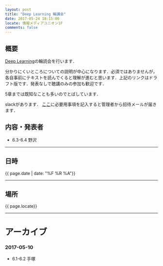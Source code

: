 ```yaml
---
layout: post
title: "Deep Learning 輪講会"
date: 2017-05-24 18:15:00
locate: 情報メディアユニオン1F
comments: false
---
```


## 概要

[Deep Learning](http://www.deeplearningbook.org/)の輪読会を行います．

分かりにくいところについての説明が中心になります．必須ではありませんが，各自事前にテキストを読んでくると理解が進むと思います．上記のリンクはドラフト版です．発表なしで聴講のみの参加も歓迎です．

5章までは既知なことも多いのでとばしています．

slackがあります．
[ここ](https://docs.google.com/a/klis.tsukuba.ac.jp/forms/d/e/1FAIpQLScBy_8FeWmoVBKoO6lvx_U9zeZpfrhh1n5G3XhlmwctZJeOkw/viewform?c=0&w=1&usp=send_form)に必要用事項を記入すると管理者から招待メールが届きます．

## 内容・発表者

- 6.3-6.4 野沢

- - -

## 日時

{{ page.date | date: "%F %R %A"}}

- - -

## 場所

{{ page.locate}}

- - -


# アーカイブ

###  2017-05-10

- 6.1-6.2 手塚
